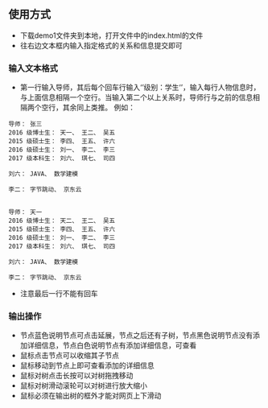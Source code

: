 ## 使用方式

- 下载demo1文件夹到本地，打开文件中的index.html的文件
- 往右边文本框内输入指定格式的关系和信息提交即可  
### 输入文本格式
- 第一行输入导师，其后每个回车行输入‘’级别：学生‘’，输入每行人物信息时，与上面信息相隔一个空行。当输入第二个以上关系时，导师行与之前的信息相隔两个空行，其余同上类推。
例如：
```
导师： 张三
2016 级博士生： 天一、 王二、 吴五
2015 级硕士生： 李四、 王五、 许六
2016 级硕士生： 刘一、 李二、 李三
2017 级本科生： 刘六、 琪七、 司四

刘六： JAVA、 数学建模

李二： 字节跳动、 京东云


导师： 天一
2016 级博士生： 天二、 王二、 吴五
2015 级硕士生： 李四、 王五、 许六
2016 级硕士生： 刘一、 李二、 李三
2017 级本科生： 刘六、 琪七、 司四

刘六： JAVA、 数学建模

李二： 字节跳动、 京东云
```
- 注意最后一行不能有回车

### 输出操作
- 节点蓝色说明节点可点击延展，节点之后还有子树，节点黑色说明节点没有添加详细信息，节点白色说明节点有添加详细信息，可查看
- 鼠标点击节点可以收缩其子节点
- 鼠标移动到节点上即可查看添加的详细信息
- 鼠标对树点击长按可以对树拖拽移动
- 鼠标对树滑动滚轮可以对树进行放大缩小
- 鼠标必须在输出树的框外才能对网页上下滑动
